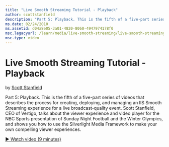 ```yaml
---
title: "Live Smooth Streaming Tutorial - Playback"
author: scottstanfield
description: "Part 5: Playback. This is the fifth of a five-part series of videos that describes the process for creating, deploying, and managing an IIS Smooth Streaming..."
ms.date: 02/24/2010
ms.assetid: d04a8e05-3a01-4820-8060-4947974178f0
msc.legacyurl: /learn/media/live-smooth-streaming/live-smooth-streaming-tutorial-playback
msc.type: video
---
```

Live Smooth Streaming Tutorial - Playback
====================
by [Scott Stanfield](https://github.com/scottstanfield)

Part 5: Playback. This is the fifth of a five-part series of videos that describes the process for creating, deploying, and managing an IIS Smooth Streaming experience for a live broadcast-quality event. Scott Stanfield, CEO of Vertigo, talks about the viewer experience and video player for the NBC Sports presentation of Sunday Night Football and the Winter Olympics, and shows you how to use the Silverlight Media Framework to make your own compelling viewer experiences.

[&#9654; Watch video (9 minutes)](https://channel9.msdn.com/Blogs/IIS-NET-Site-Videos/live-smooth-streaming-tutorial-playback)